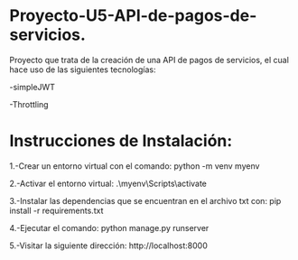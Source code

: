 # Proyecto-U5-API-de-pagos-de-servicios.
Proyecto que trata de la creación de una API de pagos de servicios,  el cual hace uso de las siguientes tecnologías:

-simpleJWT

-Throttling

# Instrucciones de Instalación: 


1.-Crear un entorno virtual con el comando: python -m venv myenv


2.-Activar el entorno virtual: .\myenv\Scripts\activate 


3.-Instalar las dependencias que se encuentran en el archivo txt con: pip install -r requirements.txt


4.-Ejecutar el comando: python manage.py runserver


5.-Visitar la siguiente dirección: http://localhost:8000



